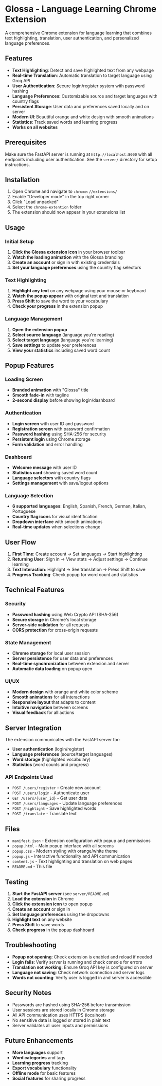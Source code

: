 # Glossa - Language Learning Chrome Extension

A comprehensive Chrome extension for language learning that combines text highlighting, translation, user authentication, and personalized language preferences.

## Features

- **Text Highlighting**: Detect and save highlighted text from any webpage
- **Real-time Translation**: Automatic translation to target language using Groq API
- **User Authentication**: Secure login/register system with password hashing
- **Language Preferences**: Customizable source and target languages with country flags
- **Persistent Storage**: User data and preferences saved locally and on server
- **Modern UI**: Beautiful orange and white design with smooth animations
- **Statistics**: Track saved words and learning progress
- **Works on all websites**

## Prerequisites

Make sure the FastAPI server is running at `http://localhost:8000` with all endpoints including user authentication. See the `server/` directory for setup instructions.

## Installation

1. Open Chrome and navigate to `chrome://extensions/`
2. Enable "Developer mode" in the top right corner
3. Click "Load unpacked"
4. Select the `chrome-extention` folder
5. The extension should now appear in your extensions list

## Usage

### Initial Setup
1. **Click the Glossa extension icon** in your browser toolbar
2. **Watch the loading animation** with the Glossa branding
3. **Create an account** or sign in with existing credentials
4. **Set your language preferences** using the country flag selectors

### Text Highlighting
1. **Highlight any text** on any webpage using your mouse or keyboard
2. **Watch the popup appear** with original text and translation
3. **Press Shift** to save the word to your vocabulary
4. **Check your progress** in the extension popup

### Language Management
1. **Open the extension popup**
2. **Select source language** (language you're reading)
3. **Select target language** (language you're learning)
4. **Save settings** to update your preferences
5. **View your statistics** including saved word count

## Popup Features

### Loading Screen
- **Branded animation** with "Glossa" title
- **Smooth fade-in** with tagline
- **2-second display** before showing login/dashboard

### Authentication
- **Login screen** with user ID and password
- **Registration screen** with password confirmation
- **Password hashing** using SHA-256 for security
- **Persistent login** using Chrome storage
- **Form validation** and error handling

### Dashboard
- **Welcome message** with user ID
- **Statistics card** showing saved word count
- **Language selectors** with country flags
- **Settings management** with save/logout options

### Language Selection
- **6 supported languages**: English, Spanish, French, German, Italian, Portuguese
- **Country flag icons** for visual identification
- **Dropdown interface** with smooth animations
- **Real-time updates** when selections change

## User Flow

1. **First Time**: Create account → Set languages → Start highlighting
2. **Returning User**: Sign in → View stats → Adjust settings → Continue learning
3. **Text Interaction**: Highlight → See translation → Press Shift to save
4. **Progress Tracking**: Check popup for word count and statistics

## Technical Features

### Security
- **Password hashing** using Web Crypto API (SHA-256)
- **Secure storage** in Chrome's local storage
- **Server-side validation** for all requests
- **CORS protection** for cross-origin requests

### State Management
- **Chrome storage** for local user session
- **Server persistence** for user data and preferences
- **Real-time synchronization** between extension and server
- **Automatic data loading** on popup open

### UI/UX
- **Modern design** with orange and white color scheme
- **Smooth animations** for all interactions
- **Responsive layout** that adapts to content
- **Intuitive navigation** between screens
- **Visual feedback** for all actions

## Server Integration

The extension communicates with the FastAPI server for:
- **User authentication** (login/register)
- **Language preferences** (source/target languages)
- **Word storage** (highlighted vocabulary)
- **Statistics** (word counts and progress)

### API Endpoints Used
- `POST /users/register` - Create new account
- `POST /users/login` - Authenticate user
- `GET /users/{user_id}` - Get user data
- `POST /users/languages` - Update language preferences
- `POST /highlight` - Save highlighted words
- `POST /translate` - Translate text

## Files

- `manifest.json` - Extension configuration with popup and permissions
- `popup.html` - Main popup interface with all screens
- `popup.css` - Modern styling with orange/white theme
- `popup.js` - Interactive functionality and API communication
- `content.js` - Text highlighting and translation on web pages
- `README.md` - This file

## Testing

1. **Start the FastAPI server** (see `server/README.md`)
2. **Load the extension** in Chrome
3. **Click the extension icon** to open popup
4. **Create an account** or sign in
5. **Set language preferences** using the dropdowns
6. **Highlight text** on any website
7. **Press Shift** to save words
8. **Check progress** in the popup dashboard

## Troubleshooting

- **Popup not opening**: Check extension is enabled and reload if needed
- **Login fails**: Verify server is running and check console for errors
- **Translation not working**: Ensure Groq API key is configured on server
- **Language not saving**: Check network connection and server logs
- **Words not counting**: Verify user is logged in and server is accessible

## Security Notes

- Passwords are hashed using SHA-256 before transmission
- User sessions are stored locally in Chrome storage
- All API communication uses HTTPS (localhost)
- No sensitive data is logged or stored in plain text
- Server validates all user inputs and permissions

## Future Enhancements

- **More languages** support
- **Word categories** and tags
- **Learning progress** tracking
- **Export vocabulary** functionality
- **Offline mode** for basic features
- **Social features** for sharing progress 